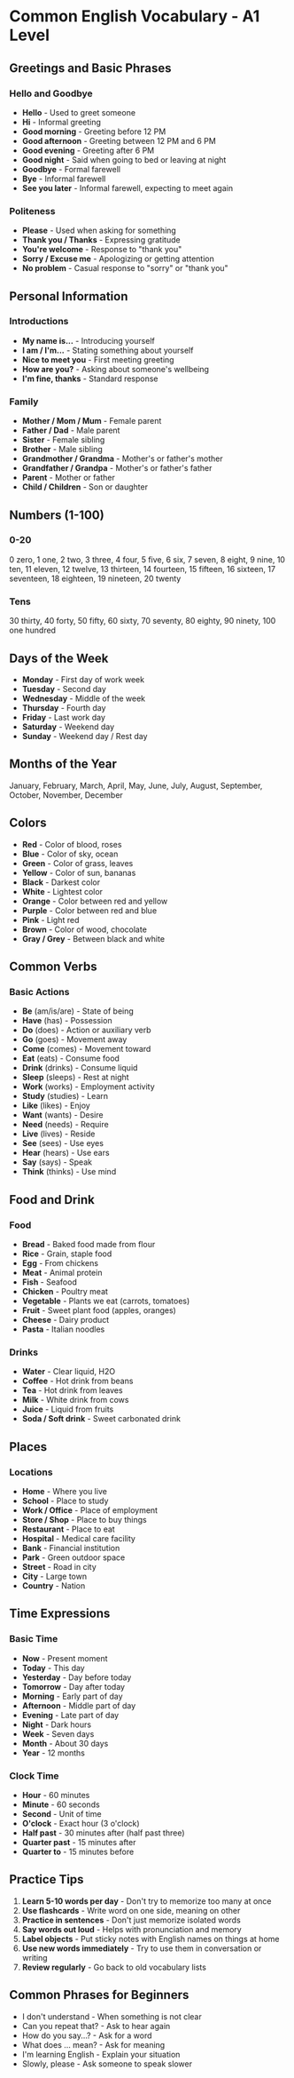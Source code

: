 # Common English Vocabulary - A1 Level

## Greetings and Basic Phrases

### Hello and Goodbye
- **Hello** - Used to greet someone
- **Hi** - Informal greeting
- **Good morning** - Greeting before 12 PM
- **Good afternoon** - Greeting between 12 PM and 6 PM
- **Good evening** - Greeting after 6 PM
- **Good night** - Said when going to bed or leaving at night
- **Goodbye** - Formal farewell
- **Bye** - Informal farewell
- **See you later** - Informal farewell, expecting to meet again

### Politeness
- **Please** - Used when asking for something
- **Thank you / Thanks** - Expressing gratitude
- **You're welcome** - Response to "thank you"
- **Sorry / Excuse me** - Apologizing or getting attention
- **No problem** - Casual response to "sorry" or "thank you"

## Personal Information

### Introductions
- **My name is...** - Introducing yourself
- **I am / I'm...** - Stating something about yourself
- **Nice to meet you** - First meeting greeting
- **How are you?** - Asking about someone's wellbeing
- **I'm fine, thanks** - Standard response

### Family
- **Mother / Mom / Mum** - Female parent
- **Father / Dad** - Male parent
- **Sister** - Female sibling
- **Brother** - Male sibling
- **Grandmother / Grandma** - Mother's or father's mother
- **Grandfather / Grandpa** - Mother's or father's father
- **Parent** - Mother or father
- **Child / Children** - Son or daughter

## Numbers (1-100)

### 0-20
0 zero, 1 one, 2 two, 3 three, 4 four, 5 five, 6 six, 7 seven, 8 eight, 9 nine, 10 ten, 11 eleven, 12 twelve, 13 thirteen, 14 fourteen, 15 fifteen, 16 sixteen, 17 seventeen, 18 eighteen, 19 nineteen, 20 twenty

### Tens
30 thirty, 40 forty, 50 fifty, 60 sixty, 70 seventy, 80 eighty, 90 ninety, 100 one hundred

## Days of the Week
- **Monday** - First day of work week
- **Tuesday** - Second day
- **Wednesday** - Middle of the week
- **Thursday** - Fourth day
- **Friday** - Last work day
- **Saturday** - Weekend day
- **Sunday** - Weekend day / Rest day

## Months of the Year
January, February, March, April, May, June, July, August, September, October, November, December

## Colors
- **Red** - Color of blood, roses
- **Blue** - Color of sky, ocean
- **Green** - Color of grass, leaves
- **Yellow** - Color of sun, bananas
- **Black** - Darkest color
- **White** - Lightest color
- **Orange** - Color between red and yellow
- **Purple** - Color between red and blue
- **Pink** - Light red
- **Brown** - Color of wood, chocolate
- **Gray / Grey** - Between black and white

## Common Verbs

### Basic Actions
- **Be** (am/is/are) - State of being
- **Have** (has) - Possession
- **Do** (does) - Action or auxiliary verb
- **Go** (goes) - Movement away
- **Come** (comes) - Movement toward
- **Eat** (eats) - Consume food
- **Drink** (drinks) - Consume liquid
- **Sleep** (sleeps) - Rest at night
- **Work** (works) - Employment activity
- **Study** (studies) - Learn
- **Like** (likes) - Enjoy
- **Want** (wants) - Desire
- **Need** (needs) - Require
- **Live** (lives) - Reside
- **See** (sees) - Use eyes
- **Hear** (hears) - Use ears
- **Say** (says) - Speak
- **Think** (thinks) - Use mind

## Food and Drink

### Food
- **Bread** - Baked food made from flour
- **Rice** - Grain, staple food
- **Egg** - From chickens
- **Meat** - Animal protein
- **Fish** - Seafood
- **Chicken** - Poultry meat
- **Vegetable** - Plants we eat (carrots, tomatoes)
- **Fruit** - Sweet plant food (apples, oranges)
- **Cheese** - Dairy product
- **Pasta** - Italian noodles

### Drinks
- **Water** - Clear liquid, H2O
- **Coffee** - Hot drink from beans
- **Tea** - Hot drink from leaves
- **Milk** - White drink from cows
- **Juice** - Liquid from fruits
- **Soda / Soft drink** - Sweet carbonated drink

## Places

### Locations
- **Home** - Where you live
- **School** - Place to study
- **Work / Office** - Place of employment
- **Store / Shop** - Place to buy things
- **Restaurant** - Place to eat
- **Hospital** - Medical care facility
- **Bank** - Financial institution
- **Park** - Green outdoor space
- **Street** - Road in city
- **City** - Large town
- **Country** - Nation

## Time Expressions

### Basic Time
- **Now** - Present moment
- **Today** - This day
- **Yesterday** - Day before today
- **Tomorrow** - Day after today
- **Morning** - Early part of day
- **Afternoon** - Middle part of day
- **Evening** - Late part of day
- **Night** - Dark hours
- **Week** - Seven days
- **Month** - About 30 days
- **Year** - 12 months

### Clock Time
- **Hour** - 60 minutes
- **Minute** - 60 seconds
- **Second** - Unit of time
- **O'clock** - Exact hour (3 o'clock)
- **Half past** - 30 minutes after (half past three)
- **Quarter past** - 15 minutes after
- **Quarter to** - 15 minutes before

## Practice Tips

1. **Learn 5-10 words per day** - Don't try to memorize too many at once
2. **Use flashcards** - Write word on one side, meaning on other
3. **Practice in sentences** - Don't just memorize isolated words
4. **Say words out loud** - Helps with pronunciation and memory
5. **Label objects** - Put sticky notes with English names on things at home
6. **Use new words immediately** - Try to use them in conversation or writing
7. **Review regularly** - Go back to old vocabulary lists

## Common Phrases for Beginners

- I don't understand - When something is not clear
- Can you repeat that? - Ask to hear again
- How do you say...? - Ask for a word
- What does ... mean? - Ask for meaning
- I'm learning English - Explain your situation
- Slowly, please - Ask someone to speak slower
